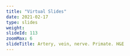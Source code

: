 ```yaml
---
title: "Virtual Slides"
date: 2021-02-17
type: slides
weight:
slideId: 113
zoomMax: 6
slideTitle: Artery, vein, nerve. Primate. H&E
---
```

